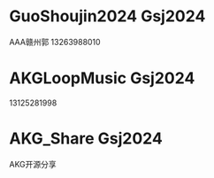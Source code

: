 # GuoShoujin2024 Gsj2024
AAA赣州郭
13263988010

# AKGLoopMusic Gsj2024
13125281998

# AKG_Share Gsj2024
AKG开源分享